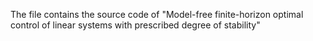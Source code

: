 The file contains the source code of "Model-free finite-horizon optimal control of linear systems with prescribed degree of stability"
